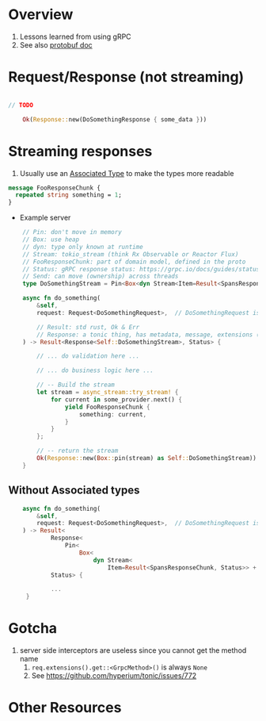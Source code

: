 # Overview
1. Lessons learned from using gRPC
1. See also [protobuf doc](./protobuf.md)


# Request/Response (not streaming)
```rust

// TODO

    Ok(Response::new(DoSomethingResponse { some_data }))
```


# Streaming responses
1. Usually use an [Associated Type](TODO) to make the types more readable

```proto
message FooResponseChunk {
  repeated string something = 1;
}
```

- Example server
```rust
    // Pin: don't move in memory
    // Box: use heap
    // dyn: type only known at runtime
    // Stream: tokio_stream (think Rx Observable or Reactor Flux)
    // FooResponseChunk: part of domain model, defined in the proto
    // Status: gRPC response status: https://grpc.io/docs/guides/status-codes
    // Send: can move (ownership) across threads
    type DoSomethingStream = Pin<Box<dyn Stream<Item=Result<SpansResponseChunk, Status>> + Send>>;

    async fn do_something(
        &self,
        request: Request<DoSomethingRequest>,  // DoSomethingRequest is defined in a proto

        // Result: std rust, Ok & Err
        // Response: a tonic thing, has metadata, message, extensions (arbitrary kv pairs)
    ) -> Result<Response<Self::DoSomethingStream>, Status> {

        // ... do validation here ...

        // ... do business logic here ...

        // -- Build the stream
        let stream = async_stream::try_stream! {
            for current in some_provider.next() {
                yield FooResponseChunk {
                    something: current,
                }
            }
        };

        // -- return the stream
        Ok(Response::new(Box::pin(stream) as Self::DoSomethingStream))
    }
```

## Without Associated types
```rust
    async fn do_something(
        &self,
        request: Request<DoSomethingRequest>,  // DoSomethingRequest is defined in a proto
    ) -> Result<
            Response<
                Pin<
                    Box<
                        dyn Stream<
                            Item=Result<SpansResponseChunk, Status>> + Send>>>,
            Status> {

            ...
     }
```



# Gotcha
1. server side interceptors are useless since you cannot get the method name
    1. `req.extensions().get::<GrpcMethod>()` is always `None`
    1. See https://github.com/hyperium/tonic/issues/772


# Other Resources
